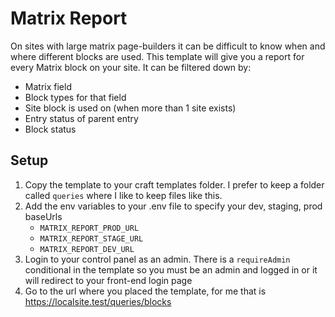 # Matrix Report

On sites with large matrix page-builders it can be difficult to know when and where different blocks are used. This template will give you a report for every Matrix block on your site. It can be filtered down by:
- Matrix field
- Block types for that field
- Site block is used on (when more than 1 site exists)
- Entry status of parent entry
- Block status

## Setup
1. Copy the template to your craft templates folder. I prefer to keep a folder called `queries` where I like to keep files like this.
1. Add the env variables to your .env file to specify your dev, staging, prod baseUrls
    - `MATRIX_REPORT_PROD_URL`
    - `MATRIX_REPORT_STAGE_URL`
    - `MATRIX_REPORT_DEV_URL`
1. Login to your control panel as an admin. There is a `requireAdmin` conditional in the template so you must be an admin and logged in or it will redirect to your front-end login page
1. Go to the url where you placed the template, for me that is https://localsite.test/queries/blocks